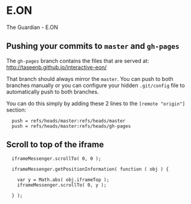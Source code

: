 # E.ON
The Guardian - E.ON


## Pushing your commits to `master` and `gh-pages`

The `gh-pages` branch contains the files that are served at: http://taseenb.github.io/interactive-eon/

That branch should always mirror the `master`. You can push to both branches manually or you can configure your hidden `.git/config` file to automatically push to both branches.

You can do this simply by adding these 2 lines to the `[remote "origin"]` section:

```
  push = refs/heads/master:refs/heads/master
  push = refs/heads/master:refs/heads/gh-pages
```


## Scroll to top of the iframe

```
  iframeMessenger.scrollTo( 0, 0 );
  
  iframeMessenger.getPositionInformation( function ( obj ) {
  
    var y = Math.abs( obj.iframeTop );
    iframeMessenger.scrollTo( 0, y );
    
  } );
      
```
